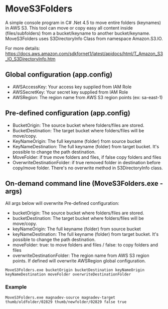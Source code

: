 # MoveS3Folders
A simple console program in C# .Net 4.5 to move entire folders (keynames) in AWS S3.
This tool can move or copy easy all content inside (files/subfolders) from a bucket/keyname to another bucket/keyname.
MoveS3Folders uses S3DirectoryInfo Class from namespace Amazon.S3.IO. 

For more details: https://docs.aws.amazon.com/sdkfornet1/latest/apidocs/html/T_Amazon_S3_IO_S3DirectoryInfo.htm

## Global configuration (app.config)
- AWSAccessKey:  Your access key supplied from IAM Role
- AWSSecretKey:  Your secret key supplied from IAM Role
- AWSRegion:  The region name from AWS S3 region points (ex: sa-east-1)
    
## Pre-defined configuration (app.config)
- BucketOrigin:  The source bucket where folders/files are stored.
- BucketDestination: The target bucket where folders/files will be move/copy.
- KeyNameOrigin:  The full keyname (folder) from source bucket
- KeyNameDestination: The full keyname (folder) from target bucket.  It's possible to change the path destination.
- MoveFolder:  if true move folders and files, if false copy folders and files
- OverwriteDestinationFolder: if true removed folder in destination before copy/move folder. There's no overwrite method in S3DirectoryInfo class.
    
## On-demand command line (MoveS3Folders.exe -args)
All args below will overwrite Pre-defined configuration:
- bucketOrigin:  The source bucket where folders/files are stored.
- bucketDestination: The target bucket where folders/files will be move/copy.
- keyNameOrigin:  The full keyname (folder) from source bucket
- keyNameDestination: The full keyname (folder) from target bucket.  It's possible to change the path destination.
- moveFolder:  true:  to move folders and files / false: to copy folders and files
- overwriteDestinationFolder: The region name from AWS S3 region points. If defined will overwrite AWSRegion global configuration.

```MoveS3Folders.exe bucketOrigin bucketDestination keyNameOrigin keyNameDestination moveFolder overwriteDestinationFolder```

### Example
```MoveS3Folders.exe magnadev-source magnadev-target thumb/oldfolder/02829 thumb/newfolder/02829 false true```
 
